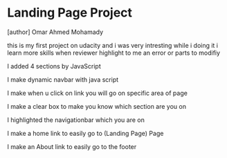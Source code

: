 # Landing Page Project

[author] Omar Ahmed Mohamady

this is my first project on udacity and i was very intresting while i doing it
i learn more skills when reviewer highlight to me an error or parts to modifiy

I added 4 sections by JavaScript

I make dynamic navbar with java script

I make when u click on link you will go on specific area of page

I make a clear box to make you know which section are you on

I highlighted the navigationbar which you are on

I make a home link to easily go to (Landing Page) Page

I make an About link to easily go to the footer